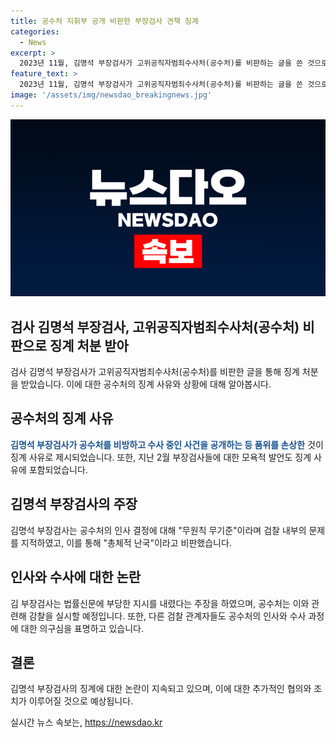 ```yaml
---
title: 공수처 지휘부 공개 비판한 부장검사 견책 징계
categories:
  - News
excerpt: >
  2023년 11월, 김명석 부장검사가 고위공직자범죄수사처(공수처)를 비판하는 글을 쓴 것으로 인해 견책 처분을 받았다. 공수처는 김 부장검사의 언론 기사로 인해 품위를 손상시켰다며 징계했다. 또한, 김 부장검사가 공수처에 무시적인 발언을 한 점도 징계 사유에 포함됐다. 김 부장검사는 이에 대해 공수처의 무원칙한 인사 발령과 방향 부재를 비판하며 사의를 표명했다.
feature_text: >
  2023년 11월, 김명석 부장검사가 고위공직자범죄수사처(공수처)를 비판하는 글을 쓴 것으로 인해 견책 처분을 받았다. 공수처는 김 부장검사의 언론 기사로 인해 품위를 손상시켰다며 징계했다. 또한, 김 부장검사가 공수처에 무시적인 발언을 한 점도 징계 사유에 포함됐다. 김 부장검사는 이에 대해 공수처의 무원칙한 인사 발령과 방향 부재를 비판하며 사의를 표명했다.
image: '/assets/img/newsdao_breakingnews.jpg'
---
```


<p><img src="/assets/img/newsdao_breakingnews.jpg" alt="implanttips 속보" /></p>

<h2>검사 김명석 부장검사, 고위공직자범죄수사처(공수처) 비판으로 징계 처분 받아</h2>

<p data-ke-size="size16">검사 김명석 부장검사가 고위공직자범죄수사처(공수처)를 비판한 글을 통해 징계 처분을 받았습니다. 이에 대한 공수처의 징계 사유와 상황에 대해 알아봅시다.</p>

<h2 data-ke-size="size26">공수처의 징계 사유</h2>

<p data-ke-size="size16"><b><span style="color: #1a5490;">김명석 부장검사가 공수처를 비방하고 수사 중인 사건을 공개하는 등 품위를 손상한</span></b> 것이 징계 사유로 제시되었습니다. 또한, 지난 2월 부장검사들에 대한 모욕적 발언도 징계 사유에 포함되었습니다.</p>

<h2 data-ke-size="size26">김명석 부장검사의 주장</h2>

<p data-ke-size="size16">김명석 부장검사는 공수처의 인사 결정에 대해 "무원칙 무기준"이라며 검찰 내부의 문제를 지적하였고, 이를 통해 "총체적 난국"이라고 비판했습니다.</p>

<h2 data-ke-size="size26">인사와 수사에 대한 논란</h2>

<p data-ke-size="size16">김 부장검사는 법률신문에 부당한 지시를 내렸다는 주장을 하였으며, 공수처는 이와 관련해 감찰을 실시할 예정입니다. 또한, 다른 검찰 관계자들도 공수처의 인사와 수사 과정에 대한 의구심을 표명하고 있습니다.</p>

<h2 data-ke-size="size26">결론</h2>

<p data-ke-size="size16">김명석 부장검사의 징계에 대한 논란이 지속되고 있으며, 이에 대한 추가적인 협의와 조치가 이루어질 것으로 예상됩니다.</p>
실시간 뉴스 속보는, <a href="https://newsdao.kr" rel="dofollow">https://newsdao.kr</a>


